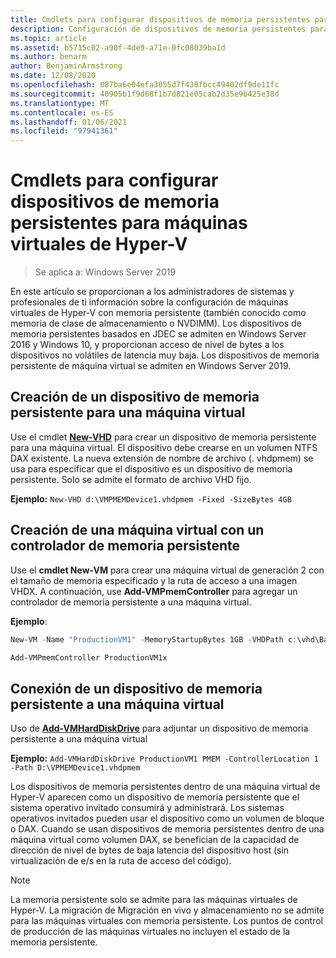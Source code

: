 ```yaml
---
title: Cmdlets para configurar dispositivos de memoria persistentes para máquinas virtuales de Hyper-V
description: Configuración de dispositivos de memoria persistentes para máquinas virtuales de Hyper-V
ms.topic: article
ms.assetid: b5715c02-a90f-4de9-a71e-0fc08039ba1d
ms.author: benarm
author: BenjaminArmstrong
ms.date: 12/08/2020
ms.openlocfilehash: 087ba6e04efa3055d7f430fbcc49402df9de11fc
ms.sourcegitcommit: 40905b1f9d68f1b7d821e05cab2d35e9b425e38d
ms.translationtype: MT
ms.contentlocale: es-ES
ms.lasthandoff: 01/06/2021
ms.locfileid: "97941361"
---
```

# <a name="cmdlets-for-configuring-persistent-memory-devices-for-hyper-v-vms"></a>Cmdlets para configurar dispositivos de memoria persistentes para máquinas virtuales de Hyper-V

>Se aplica a: Windows Server 2019

En este artículo se proporcionan a los administradores de sistemas y profesionales de ti información sobre la configuración de máquinas virtuales de Hyper-V con memoria persistente (también conocido como memoria de clase de almacenamiento o NVDIMM). Los dispositivos de memoria persistentes basados en JDEC se admiten en Windows Server 2016 y Windows 10, y proporcionan acceso de nivel de bytes a los dispositivos no volátiles de latencia muy baja. Los dispositivos de memoria persistente de máquina virtual se admiten en Windows Server 2019.

## <a name="create-a-persistent-memory-device-for-a-vm"></a>Creación de un dispositivo de memoria persistente para una máquina virtual

Use el cmdlet **[New-VHD](/powershell/module/hyper-v/new-vhd)** para crear un dispositivo de memoria persistente para una máquina virtual. El dispositivo debe crearse en un volumen NTFS DAX existente.  La nueva extensión de nombre de archivo (. vhdpmem) se usa para especificar que el dispositivo es un dispositivo de memoria persistente. Solo se admite el formato de archivo VHD fijo.

**Ejemplo:** `New-VHD d:\VMPMEMDevice1.vhdpmem -Fixed -SizeBytes 4GB`

## <a name="create-a-vm-with-a-persistent-memory-controller"></a>Creación de una máquina virtual con un controlador de memoria persistente

Use el **cmdlet New-VM** para crear una máquina virtual de generación 2 con el tamaño de memoria especificado y la ruta de acceso a una imagen VHDX. A continuación, use **Add-VMPmemController** para agregar un controlador de memoria persistente a una máquina virtual.

**Ejemplo**:

```powershell
New-VM -Name "ProductionVM1" -MemoryStartupBytes 1GB -VHDPath c:\vhd\BaseImage.vhdx

Add-VMPmemController ProductionVM1x
```

## <a name="attach-a-persistent-memory-device-to-a-vm"></a>Conexión de un dispositivo de memoria persistente a una máquina virtual

Uso de **[Add-VMHardDiskDrive](/powershell/module/hyper-v/add-vmharddiskdrive)** para adjuntar un dispositivo de memoria persistente a una máquina virtual

**Ejemplo:** `Add-VMHardDiskDrive ProductionVM1 PMEM -ControllerLocation 1 -Path D:\VPMEMDevice1.vhdpmem`

Los dispositivos de memoria persistentes dentro de una máquina virtual de Hyper-V aparecen como un dispositivo de memoria persistente que el sistema operativo invitado consumirá y administrará. Los sistemas operativos invitados pueden usar el dispositivo como un volumen de bloque o DAX. Cuando se usan dispositivos de memoria persistentes dentro de una máquina virtual como volumen DAX, se benefician de la capacidad de dirección de nivel de bytes de baja latencia del dispositivo host (sin virtualización de e/s en la ruta de acceso del código).

>[!NOTE]
>La memoria persistente solo se admite para las máquinas virtuales de Hyper-V. La migración de Migración en vivo y almacenamiento no se admite para las máquinas virtuales con memoria persistente. Los puntos de control de producción de las máquinas virtuales no incluyen el estado de la memoria persistente.
